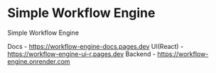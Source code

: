 # Simple Workflow Engine

Simple Workflow Engine

Docs - https://workflow-engine-docs.pages.dev
UI(React) - https://workflow-engine-ui-r.pages.dev
Backend - https://workflow-engine.onrender.com
